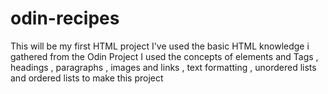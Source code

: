 # odin-recipes
This will be my first HTML project 
I've used the basic HTML knowledge i gathered from the Odin Project 
I used the concepts of elements and Tags , headings , paragraphs , images and links , text formatting , unordered lists and ordered lists to make this project